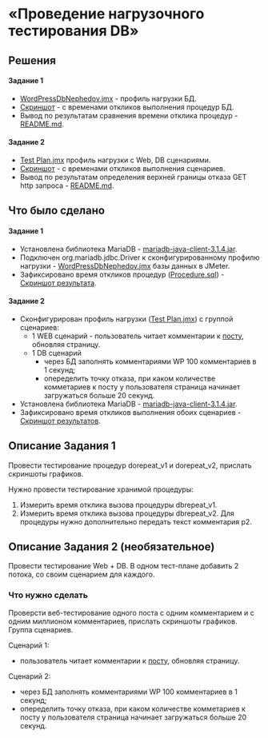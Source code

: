 # «Проведение нагрузочного тестирования DB»

## Решения
#### Задание 1
* <a href="https://github.com/Nephedov/Performance-test-Load_DB/blob/main/Jmeter/WordPressDbNephedov.jmx">WordPressDbNephedov.jmx</a> - профиль нагрузки БД.
* <a href="https://github.com/Nephedov/Performance-test-Load_DB/blob/main/Screenshots/ScreenshotJMeterMariaDbWordPress.jpg">Скриншот</a> - с временами откликов выполнения процедур БД.
* Вывод по результатам сравнения времени отклика процедур - <a href="https://github.com/Nephedov/Performance-test-Load_DB/blob/main/README.md">README.md</a>.
  
#### Задание 2
* <a href="https://github.com/Nephedov/Performance-test-Load_DB/blob/main/Additional%20task/JMeter/Test%20Plan.jmx">Test Plan.jmx</a> профиль нагрузки с Web, DB сценариями.
* <a href="https://github.com/Nephedov/Performance-test-Load_DB/blob/main/Additional%20task/Screenshots/ScreenshotWebDB.jpg">Скриншот</a> - с временами откликов выполнения сценариев.
* Вывод по результатам определения верхней границы отказа GET http запроса - <a href="https://github.com/Nephedov/Performance-test-Load_DB/blob/main/Additional%20task/README.md">README.md</a>.


## Что было сделано
#### Задание 1
* Установлена библиотека MariaDB - <a href="https://github.com/Nephedov/Performance-test-Load_DB/blob/main/Jmeter/mariadb-java-client-3.1.4.jar">mariadb-java-client-3.1.4.jar</a>.
* Подключен org.mariadb.jdbc.Driver к сконфигурированному профилю нагрузки - <a href="https://github.com/Nephedov/Performance-test-Load_DB/blob/main/Jmeter/WordPressDbNephedov.jmx">WordPressDbNephedov.jmx</a>
  базы данных в JMeter.
* Зафиксировано время откликов процедур (<a href="https://github.com/Nephedov/Performance-test-Load_DB/blob/main/MariaDb/Procedure.sql">Procedure.sql</a>) -
  <a href="https://github.com/Nephedov/Performance-test-Load_DB/blob/main/Screenshots/ScreenshotJMeterMariaDbWordPress.jpg">Скриншот результата</a>.
  
#### Задание 2
* Сконфигурирован профиль нагрузки (<a href="https://github.com/Nephedov/Performance-test-Load_DB/blob/main/Additional%20task/JMeter/Test%20Plan.jmx">Test Plan.jmx</a>) c группой сценариев:
  * 1 WEB сценарий - пользователь читает комментарии к [посту](https://qamidhl.herokuapp.com/?p=1), обновляя страницу.
  * 1 DB сценарий
    - через БД заполнять комментариями WP 100 комментариев в 1 секунд;
    - опеределить точку отказа, при каком количестве комметариев к посту у пользователя страница начинает загружаться больше 20 секунд.
* Установлена библиотека MariaDB - <a href="https://github.com/Nephedov/Performance-test-Load_DB/blob/main/Additional%20task/JMeter/mariadb-java-client-3.1.4.jar">mariadb-java-client-3.1.4.jar</a>.
* Зафиксировано время откликов выполнения обоих сценариев - <a href="https://github.com/Nephedov/Performance-test-Load_DB/blob/main/Additional%20task/Screenshots/ScreenshotWebDB.jpg">Скриншот результатов</a>.



## Описание Задания 1

Провести тестирование процедур dorepeat_v1 и dorepeat_v2, прислать скриншоты графиков.

Нужно провести тестирование хранимой процедуры:
1. Измерить время отклика вызова процедуры dbrepeat_v1.
2. Измерить время отклика вызова процедуры dbrepeat_v2. Для процедуры нужно дополнительно передать текст комментария p2.

## Описание Задания 2 (необязательное)

Провести тестирование Web + DB. В одном тест-плане добавить 2 потока, со своим сценарием для каждого. 

### Что нужно сделать

Проверсти веб-тестирование одного поста с одним комментарием и с одним миллионом комментариев, прислать скриншоты графиков. 
  Группа сценариев.
   
Сценарий 1:
- пользователь читает комментарии к [посту](https://qamidhl.herokuapp.com/?p=1), обновляя страницу.

Сценарий 2:  
- через БД заполнять комментариями WP 100 комментариев в 1 секунд;
- опеределить точку отказа, при каком количестве комметариев к посту у пользователя страница начинает загружаться больше 20 секунд.

